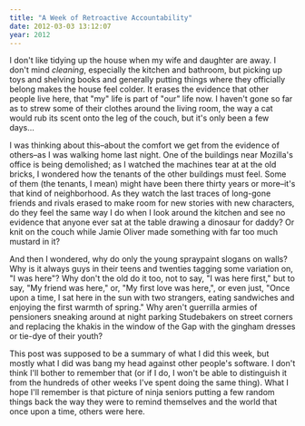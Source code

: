 ```yaml
---
title: "A Week of Retroactive Accountability"
date: 2012-03-03 13:12:07
year: 2012
---
```

<p>I don't like tidying up the house when my wife and daughter are away. I don't mind <em>cleaning</em>, <em></em>especially the kitchen and bathroom, but picking up toys and shelving books and generally putting things where they officially belong makes the house feel colder. It erases the evidence that other people live here, that "my" life is part of "our" life now. I haven't gone so far as to strew some of their clothes around the living room, the way a cat would rub its scent onto the leg of the couch, but it's only been a few days…</p>
<p>I was thinking about this–about the comfort we get from the evidence of others–as I was walking home last night. One of the buildings near Mozilla's office is being demolished; as I watched the machines tear at at the old bricks, I wondered how the tenants of the other buildings must feel. Some of them (the tenants, I mean) might have been there thirty years or more–it's that kind of neighborhood. As they watch the last traces of long-gone friends and rivals erased to make room for new stories with new characters, do they feel the same way I do when I look around the kitchen and see no evidence that anyone ever sat at the table drawing a dinosaur for daddy? Or knit on the couch while Jamie Oliver made something with far too much mustard in it?</p>
<p>And then I wondered, why do only the young spraypaint slogans on walls? Why is it always guys in their teens and twenties tagging some variation on, "I was here"? Why don't the old do it too, not to say, "I was here first," but to say, "My friend was here," or, "My first love was here,", or even just, "Once upon a time, I sat here in the sun with two strangers, eating sandwiches and enjoying the first warmth of spring." Why aren't guerrilla armies of pensioners sneaking around at night parking Studebakers on street corners and replacing the khakis in the window of the Gap with the gingham dresses or tie-dye of their youth?</p>
<p>This post was supposed to be a summary of what I did this week, but mostly what I did was bang my head against other people's software. I don't think I'll bother to remember that (or if I do, I won't be able to distinguish it from the hundreds of other weeks I've spent doing the same thing). What I hope I'll remember is that picture of ninja seniors putting a few random things back the way they were to remind themselves and the world that once upon a time, others were here.</p>

